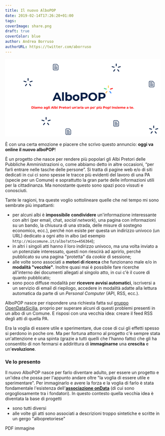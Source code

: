 ```yaml
---
title: Il nuovo AlboPOP
date: 2019-02-14T17:26:20+01:00
tags: 
coverImage: share.png
draft: true
coverColor: blue
author: Andrea Borruso
authorURL: https://twitter.com/aborruso
---
```


<img class="img-fluid" src="/images/share.png" /> 

È con una certa emozione e piacere che scrivo questo annuncio: **oggi va online il nuovo alboPOP**!

È un progetto che nasce per rendere più popolari gli Albi Pretori delle Pubbliche Amministrazioni o, come abbiamo detto in altre occasioni, “per farli entrare nelle tasche delle persone”.
Si tratta di pagine web e/o di siti dedicati in cui ci sono spesse le tracce più evidenti del lavoro di una PA (specie per un Comune) e soprattutto la gran parte delle informazioni utili per la cittadinanza. Ma nonostante questo sono spazi poco vissuti e conosciuti.

Tante le ragioni, tra queste voglio sottolineare quelle che nel tempo mi sono sembrate più impattanti:

- per alcuni albi è **impossibile** **condividere** un'informazione interessante con altri (per email, chat, _social network_), una pagina con informazioni su un bando, la chiusura di una strada, delle misure di sostegno economico, ecc.), perché non esiste per questa un indirizzo univoco (un URL) dedicato a ogni atto in albo (ad esempio `http://miocomune.it/albo?atto=456364`);
- in altri i singoli atti hanno il loro indirizzo univoco, ma una volta inviato a un potenziale interessato, questi non riescirà ad aprirlo, perché pubblicato su una pagina "protetta" da _cookie_ di sessione;
- alle volte sono associati a **motori di ricerca** che funzionano male e/o in **modalità "vecchie"**. Inoltre quasi mai è possibile fare ricerche all'interno dei documenti allegati al singolo atto, in cui c'è il cuore di quanto pubblicato;
- sono poco diffuse modalità per **ricevere avvisi automatici**, iscriversi a un servizio di email di riepilogo, accedere in modalità adatte alla lettura automatica da parte di un _Personal Computer_ (API, RSS, ecc.).

AlboPOP nasce per rispondere una richiesta fatta sul [gruppo OpenDataSicilia](https://groups.google.com/forum/#!forum/opendatasicilia), proprio per superare alcuni di questi problemi presenti in un albo di un Comune. E risposi con una vecchia idea: creare il feed RSS degli atti di quella PA.

Era la voglia di essere utile e sperimentare, due cose di cui gli effetti spesso si perdono in poche ore.
Ma per fortuna attorno al progetto c'è sempre stata un'attenzione e una spinta (grazie a tutti quelli che l'hanno fatto) che gli ha consentito di non fermarsi e addirittura di **immaginarne** una **crescita** e un'**evoluzione**.

### Ve lo presento

Il nuovo AlboPOP nasce per farlo diventare adulto, per essere un progetto e un'idea che possa per l'appunto andare oltre "la voglia di essere utile e sperimentare". Per immaginarlo e avere la forza e la voglia di farlo è stata fondamentale l'esistenza dell'[**associazione onData**](http://ondata.it/) (di cui sono orgogliosamente tra i fondatori). 
In questo contesto quella vecchia idea è diventata la base di progetti 

- sono tutti diversi
- alle volte gli atti sono associati a descrizioni troppo sintetiche e scritte in un gergo "albopretoriese"

PDF immagine
